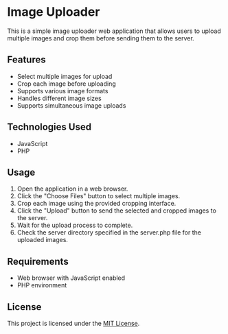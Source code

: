# Image Uploader

This is a simple image uploader web application that allows users to upload multiple images and crop them before sending them to the server.

## Features

- Select multiple images for upload
- Crop each image before uploading
- Supports various image formats
- Handles different image sizes
- Supports simultaneous image uploads

## Technologies Used

- JavaScript
- PHP

## Usage

1. Open the application in a web browser.
2. Click the "Choose Files" button to select multiple images.
3. Crop each image using the provided cropping interface.
4. Click the "Upload" button to send the selected and cropped images to the server.
5. Wait for the upload process to complete.
6. Check the server directory specified in the server.php file for the uploaded images.

## Requirements

- Web browser with JavaScript enabled
- PHP environment

## License

This project is licensed under the [MIT License](LICENSE).
